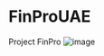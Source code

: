 # FinProUAE
Project FinPro
![image](https://github.com/Anitha-0001/FinProUAE/assets/68474244/f9ba6538-81cd-42ca-945c-84aa5be03f15)

